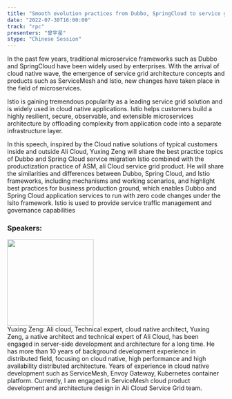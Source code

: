 ```yaml
---
title: "Smooth evolution practices from Dubbo, SpringCloud to service grid"
date: "2022-07-30T16:00:00"
track: "rpc"
presenters: "曾宇星"
stype: "Chinese Session"
---
```

In the past few years, traditional microservice frameworks such as Dubbo and SpringCloud have been widely used by enterprises. With the arrival of cloud native wave, the emergence of service grid architecture concepts and products such as ServiceMesh and Istio, new changes have taken place in the field of microservices.

Istio is gaining tremendous popularity as a leading service grid solution and is widely used in cloud native applications. Istio helps customers build a highly resilient, secure, observable, and extensible microservices architecture by offloading complexity from application code into a separate infrastructure layer.

In this speech, inspired by the Cloud native solutions of typical customers inside and outside Ali Cloud, Yuxing Zeng will share the best practice topics of Dubbo and Spring Cloud service migration Istio combined with the productization practice of ASM, ali Cloud service grid product. He will share the similarities and differences between Dubbo, Spring Cloud, and Istio frameworks, including mechanisms and working scenarios, and highlight best practices for business production ground, which enables Dubbo and Spring Cloud application services to run with zero code changes under the Isito framework. Istio is used to provide service traffic management and governance capabilities
 ### Speakers: 
 <img src="images/speaker/1085.png" width="200" /><br>Yuxing Zeng: Ali cloud, Technical expert, cloud native architect, Yuxing Zeng, a native architect and technical expert of Ali Cloud, has been engaged in server-side development and architecture for a long time. He has more than 10 years of background development experience in distributed field, focusing on cloud native, high performance and high availability distributed architecture. Years of experience in cloud native development such as ServiceMesh, Envoy Gateway, Kubernetes container platform. Currently, I am engaged in ServiceMesh cloud product development and architecture design in Ali Cloud Service Grid team.

 